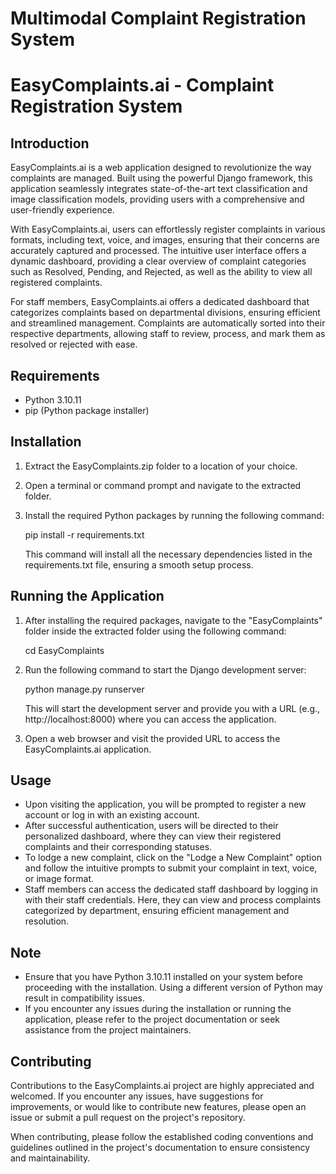 # Multimodal Complaint Registration System
EasyComplaints.ai - Complaint Registration System
================================================

Introduction
------------
EasyComplaints.ai is a  web application designed to revolutionize the way complaints are managed. Built using the powerful Django framework, this application seamlessly integrates state-of-the-art text classification and image classification models, providing users with a comprehensive and user-friendly experience.

With EasyComplaints.ai, users can effortlessly register complaints in various formats, including text, voice, and images, ensuring that their concerns are accurately captured and processed. The intuitive user interface offers a dynamic dashboard, providing a clear overview of complaint categories such as Resolved, Pending, and Rejected, as well as the ability to view all registered complaints.

For staff members, EasyComplaints.ai offers a dedicated dashboard that categorizes complaints based on departmental divisions, ensuring efficient and streamlined management. Complaints are automatically sorted into their respective departments, allowing staff to review, process, and mark them as resolved or rejected with ease.

Requirements
------------
- Python 3.10.11
- pip (Python package installer)

Installation
------------
1. Extract the EasyComplaints.zip folder to a location of your choice.
2. Open a terminal or command prompt and navigate to the extracted folder.
3. Install the required Python packages by running the following command:

   pip install -r requirements.txt

   This command will install all the necessary dependencies listed in the requirements.txt file, ensuring a smooth setup process.

Running the Application
-----------------------
1. After installing the required packages, navigate to the "EasyComplaints" folder inside the extracted folder using the following command:

   cd EasyComplaints

2. Run the following command to start the Django development server:

   python manage.py runserver

   This will start the development server and provide you with a URL (e.g., http://localhost:8000) where you can access the application.

3. Open a web browser and visit the provided URL to access the EasyComplaints.ai application.

Usage
-----
- Upon visiting the application, you will be prompted to register a new account or log in with an existing account.
- After successful authentication, users will be directed to their personalized dashboard, where they can view their registered complaints and their corresponding statuses.
- To lodge a new complaint, click on the "Lodge a New Complaint" option and follow the intuitive prompts to submit your complaint in text, voice, or image format.
- Staff members can access the dedicated staff dashboard by logging in with their staff credentials. Here, they can view and process complaints categorized by department, ensuring efficient management and resolution.

Note
----
- Ensure that you have Python 3.10.11 installed on your system before proceeding with the installation. Using a different version of Python may result in compatibility issues.
- If you encounter any issues during the installation or running the application, please refer to the project documentation or seek assistance from the project maintainers.

Contributing
------------
Contributions to the EasyComplaints.ai project are highly appreciated and welcomed. If you encounter any issues, have suggestions for improvements, or would like to contribute new features, please open an issue or submit a pull request on the project's repository.

When contributing, please follow the established coding conventions and guidelines outlined in the project's documentation to ensure consistency and maintainability.

